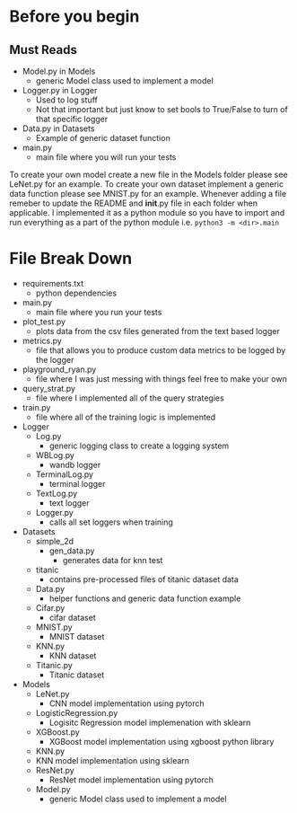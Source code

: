 # Before you begin #
  ## Must Reads ##
  *  Model.py in Models
      * generic Model class used to implement a model
  * Logger.py in Logger
      * Used to log stuff
      * Not that important but just know to set bools to True/False to turn of that specific logger
  * Data.py in Datasets
      * Example of generic dataset function
  * main.py
    * main file where you will run your tests

  To create your own model create a new file in the Models folder please see LeNet.py for an example. To create your own dataset implement a generic data function please see MNIST.py for an example. Whenever adding a file remeber to update the README and __init__.py file in each folder when applicable. I implemented it as a python module so you have to import and run everything as a part of the python module i.e.
  `python3 -m <dir>.main`


# File Break Down
  * requirements.txt 
    * python dependencies
  * main.py
    * main file where you run your tests
  * plot_test.py
    * plots data from the csv files generated from the text based logger
  * metrics.py
    * file that allows you to produce custom data metrics to be logged by the logger
  * playground_ryan.py
    * file where I was just messing with things feel free to make your own 
  * query_strat.py 
    * file where I implemented all of the query strategies 
  * train.py
    * file where all of the training logic is implemented 
  * Logger
    * Log.py 
      * generic logging class to create a logging system 
    * WBLog.py
      * wandb logger 
    * TerminalLog.py
      * terminal logger 
    * TextLog.py
      * text logger 
    * Logger.py 
      * calls all set loggers when training 
  * Datasets
    * simple_2d
      * gen_data.py
        * generates data for knn test
    * titanic
      * contains pre-processed files of titanic dataset data
    * Data.py 
      * helper functions and generic data function example
    * Cifar.py
      * cifar dataset 
    * MNIST.py 
      * MNIST dataset
    * KNN.py
      * KNN dataset
    * Titanic.py
      * Titanic dataset
  * Models
    * LeNet.py
      * CNN model implementation using pytorch
    * LogisticRegression.py
      * Logisitc Regression model implemenation with sklearn
    * XGBoost.py
      * XGBoost model implementation using xgboost python library
    * KNN.py
    *   KNN model implementation using sklearn
    * ResNet.py
      * ResNet model implementation using pytorch
    * Model.py
      * generic Model class used to implement a model
